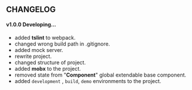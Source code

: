 ## CHANGELOG

#### v1.0.0 Developing...
* added **tslint** to webpack.
* changed wrong build path in .gitignore.
* added mock server.
* rewrite project.
* changed structure of project.
* added **mobx** to the project.
* removed state from "**Component**" global extendable base component.
* added `development` , `build`, `demo` environments to the project.
